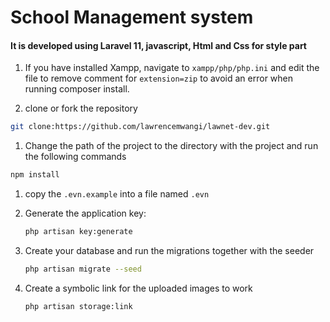 # School Management system

#### It is developed using Laravel 11, javascript, Html and Css for style part

1. If you have installed Xampp, navigate to `xampp/php/php.ini` and edit the file to remove comment for `extension=zip` to avoid an error when running composer install.

1. clone or fork the repository

``` bash
git clone:https://github.com/lawrencemwangi/lawnet-dev.git

```

1. Change the path of the project to the directory with the project and run the following commands

```bash
npm install

```

1. copy the `.evn.example` into a file named  `.evn`

1. Generate the application key:
    ```bash
    php artisan key:generate
    ```
1. Create your database and run the migrations together with the seeder
    ```bash
    php artisan migrate --seed
    ```
1. Create a symbolic link for the uploaded images to work
    ```bash
    php artisan storage:link
